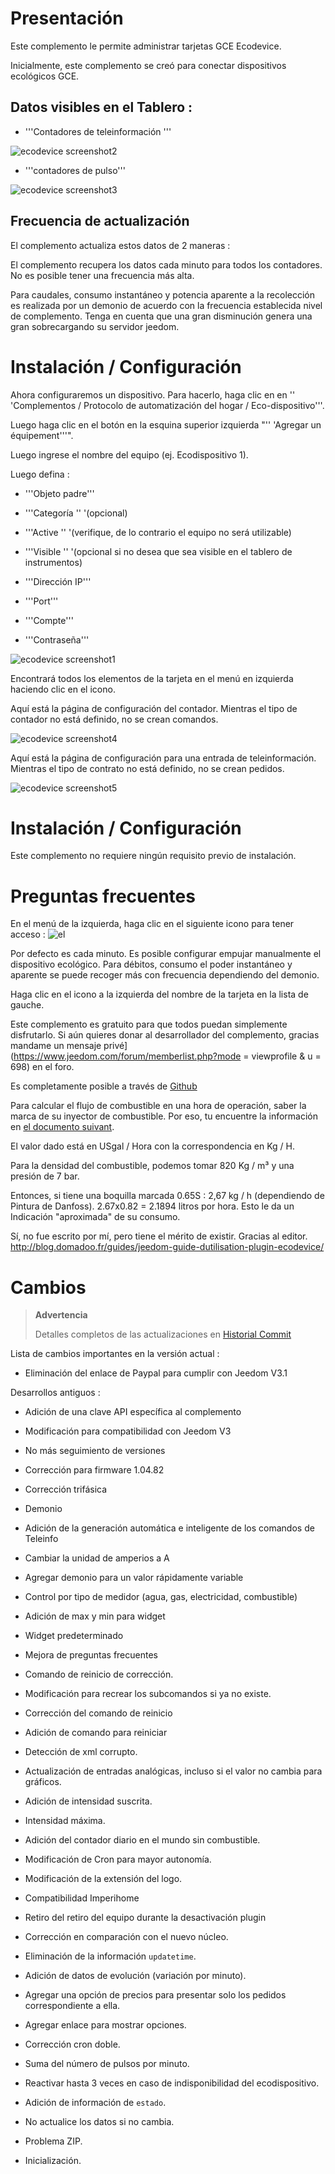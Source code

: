 Presentación 
============

Este complemento le permite administrar tarjetas GCE Ecodevice.

Inicialmente, este complemento se creó para conectar dispositivos ecológicos GCE.

Datos visibles en el Tablero : 
-----------------------------------

-   '''Contadores de teleinformación '''

![ecodevice screenshot2](../images/ecodevice_screenshot2.jpg)

-   '''contadores de pulso'''

![ecodevice screenshot3](../images/ecodevice_screenshot3.jpg)

Frecuencia de actualización 
-----------------------------

El complemento actualiza estos datos de 2 maneras :

El complemento recupera los datos cada minuto para todos
los contadores. No es posible tener una frecuencia más alta.

Para caudales, consumo instantáneo y potencia aparente a
la recolección es realizada por un demonio de acuerdo con la frecuencia establecida
nivel de complemento. Tenga en cuenta que una gran disminución genera una gran
sobrecargando su servidor jeedom.

Instalación / Configuración 
========================

Ahora configuraremos un dispositivo. Para hacerlo, haga clic en
en '' 'Complementos / Protocolo de automatización del hogar / Eco-dispositivo'''.

Luego haga clic en el botón en la esquina superior izquierda "'' 'Agregar un
équipement'''".

Luego ingrese el nombre del equipo (ej. Ecodispositivo 1).

Luego defina :

-   '''Objeto padre'''

-   '''Categoría '' '(opcional)

-   '''Active '' '(verifique, de lo contrario el equipo no será utilizable)

-   '''Visible '' '(opcional si no desea que sea visible en
    el tablero de instrumentos)

-   '''Dirección IP'''

-   '''Port'''

-   '''Compte'''

-   '''Contraseña'''

![ecodevice screenshot1](../images/ecodevice_screenshot1.jpg)

Encontrará todos los elementos de la tarjeta en el menú en
izquierda haciendo clic en el icono.

Aquí está la página de configuración del contador. Mientras el tipo de contador
no está definido, no se crean comandos.

![ecodevice screenshot4](../images/ecodevice_screenshot4.jpg)

Aquí está la página de configuración para una entrada de teleinformación. Mientras el
tipo de contrato no está definido, no se crean pedidos.

![ecodevice screenshot5](../images/ecodevice_screenshot5.jpg)

Instalación / Configuración 
========================

Este complemento no requiere ningún requisito previo de instalación.

Preguntas frecuentes 
===

En el menú de la izquierda, haga clic en el siguiente icono para tener
acceso : ![el](../images/acces_sous_indicateur.jpg)

Por defecto es cada minuto. Es posible configurar
empujar manualmente el dispositivo ecológico. Para débitos, consumo
el poder instantáneo y aparente se puede recoger más
con frecuencia dependiendo del demonio.

Haga clic en el icono a la izquierda del nombre de la tarjeta en la lista de
gauche.

Este complemento es gratuito para que todos puedan simplemente disfrutarlo. Si
aún quieres donar al desarrollador del complemento, gracias
mandame un mensaje
privé](https://www.jeedom.com/forum/memberlist.php?mode = viewprofile & u = 698)
en el foro.

Es completamente posible a través de
[Github](https://github.com/guenneguezt/plugin-ecodevice)

Para calcular el flujo de combustible en una hora de operación,
saber la marca de su inyector de combustible. Por eso, tu
encuentre la información en [el documento
suivant](http://fr.cd.danfoss.com/PCMPDF/DKBDPD060A204.pdf).

El valor dado está en USgal / Hora con la correspondencia en Kg / H.

Para la densidad del combustible, podemos tomar 820 Kg / m³ y una presión de 7
bar.

Entonces, si tiene una boquilla marcada 0.65S : 2,67 kg / h (dependiendo de
Pintura de Danfoss). 2.67x0.82 = 2.1894 litros por hora. Esto le da un
Indicación "aproximada" de su consumo.

Sí, no fue escrito por mí, pero tiene el mérito de existir.
Gracias al editor.
<http://blog.domadoo.fr/guides/jeedom-guide-dutilisation-plugin-ecodevice/>

Cambios 
=========

> **Advertencia**
>
> Detalles completos de las actualizaciones en [Historial
> Commit](https://github.com/guenneguezt/plugin-ecodevice/commits/master)

Lista de cambios importantes en la versión actual :

-   Eliminación del enlace de Paypal para cumplir con Jeedom V3.1

Desarrollos antiguos :

-   Adición de una clave API específica al complemento

-   Modificación para compatibilidad con Jeedom V3

-   No más seguimiento de versiones

-   Corrección para firmware 1.04.82

-   Corrección trifásica

-   Demonio

-   Adición de la generación automática e inteligente de los comandos de
    Teleinfo

-   Cambiar la unidad de amperios a A

-   Agregar demonio para un valor rápidamente variable

-   Control por tipo de medidor (agua, gas, electricidad, combustible)

-   Adición de max y min para widget

-   Widget predeterminado

-   Mejora de preguntas frecuentes

-   Comando de reinicio de corrección.

-   Modificación para recrear los subcomandos si
    ya no existe.

-   Corrección del comando de reinicio

-   Adición de comando para reiniciar

-   Detección de xml corrupto.

-   Actualización de entradas analógicas, incluso si el valor no cambia
    para gráficos.

-   Adición de intensidad suscrita.

-   Intensidad máxima.

-   Adición del contador diario en el mundo sin combustible.

-   Modificación de Cron para mayor autonomía.

-   Modificación de la extensión del logo.

-   Compatibilidad Imperihome

-   Retiro del retiro del equipo durante la desactivación
    plugin

-   Corrección en comparación con el nuevo núcleo.

-   Eliminación de la información `updatetime`.

-   Adición de datos de evolución (variación por minuto).

-   Agregar una opción de precios para presentar solo los pedidos
    correspondiente a ella.

-   Agregar enlace para mostrar opciones.

-   Corrección cron doble.

-   Suma del número de pulsos por minuto.

-   Reactivar hasta 3 veces en caso de indisponibilidad
    del ecodispositivo.

-   Adición de información de `estado`.

-   No actualice los datos si no cambia.

-   Problema ZIP.

-   Inicialización.


